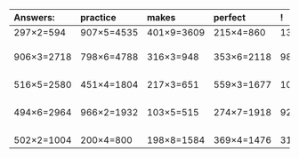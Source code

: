 | Answers: | practice | makes | perfect | ! |
| :--- | :--- | :--- | :--- | :--- |
| 297×2=594 | 907×5=4535 | 401×9=3609 | 215×4=860 | 130×6=780 | 
|   |   |   |   |   | 
|   |   |   |   |   | 
|   |   |   |   |   | 
| 906×3=2718 | 798×6=4788 | 316×3=948 | 353×6=2118 | 980×7=6860 | 
|   |   |   |   |   | 
|   |   |   |   |   | 
|   |   |   |   |   | 
|   |   |   |   |   | 
| 516×5=2580 | 451×4=1804 | 217×3=651 | 559×3=1677 | 102×9=918 | 
|   |   |   |   |   | 
|   |   |   |   |   | 
|   |   |   |   |   | 
|   |   |   |   |   | 
| 494×6=2964 | 966×2=1932 | 103×5=515 | 274×7=1918 | 921×3=2763 | 
|   |   |   |   |   | 
|   |   |   |   |   | 
|   |   |   |   |   | 
|   |   |   |   |   | 
| 502×2=1004 | 200×4=800 | 198×8=1584 | 369×4=1476 | 318×8=2544 | 
